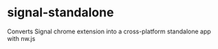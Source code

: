 # signal-standalone
Converts Signal chrome extension into a cross-platform standalone app with nw.js

